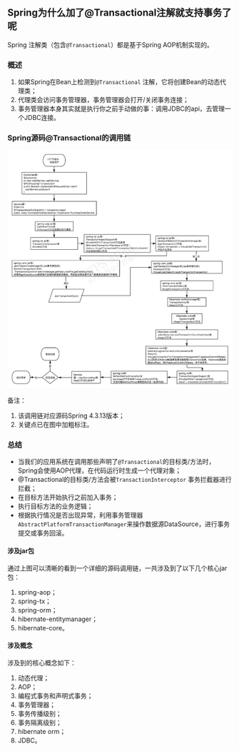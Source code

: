 ## Spring为什么加了@Transactional注解就支持事务了呢

Spring 注解类（包含`@Transactional`）都是基于Spring AOP机制实现的。

### 概述

1. 如果Spring在Bean上检测到`@Transactional` 注解，它将创建Bean的动态代理类；
2. 代理类会访问事务管理器，事务管理器会打开/关闭事务连接；
3. 事务管理器本身其实就是执行你之前手动做的事：调用JDBC的api，去管理一个JDBC连接。

### Spring源码@Transactional的调用链

![Spring的@Transtractional注解](Spring的@Transactional注解.assets/Spring的@Transtractional注解.png)

备注：

1. 该调用链对应源码Spring 4.3.13版本；
2. 关键点已在图中加粗标注。

### 总结

- 当我们的应用系统在调用那些声明了`@Transactional`的目标类/方法时，Spring会使用AOP代理，在代码运行时生成一个代理对象；
- @Transactional的目标类/方法会被`TransactionInterceptor` 事务拦截器进行拦截；
- 在目标方法开始执行之前加入事务；
- 执行目标方法的业务逻辑；
- 根据执行情况是否出现异常，利用事务管理器`AbstractPlatformTransactionManager`来操作数据源DataSource，进行事务提交或事务回滚。

#### 涉及jar包

通过上图可以清晰的看到一个详细的源码调用链，一共涉及到了以下几个核心jar包：

1. spring-aop；
2. spring-tx；
3. spring-orm；
4. hibernate-entitymanager；
5. hibernate-core。

#### 涉及概念

涉及到的核心概念如下：

1. 动态代理；
2. AOP；
3. 编程式事务和声明式事务；
4. 事务管理器；
5. 事务传播级别；
6. 事务隔离级别；
7. hibernate orm；
8. JDBC。